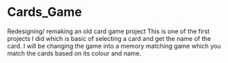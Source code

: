 # Cards_Game
Redesigning/ remaking an old card game project
This is one of the first projects I did which is basic of selecting a card and get the name of the card.
I will be changing the game into a memory matching game which you match the cards based on its colour and name.
